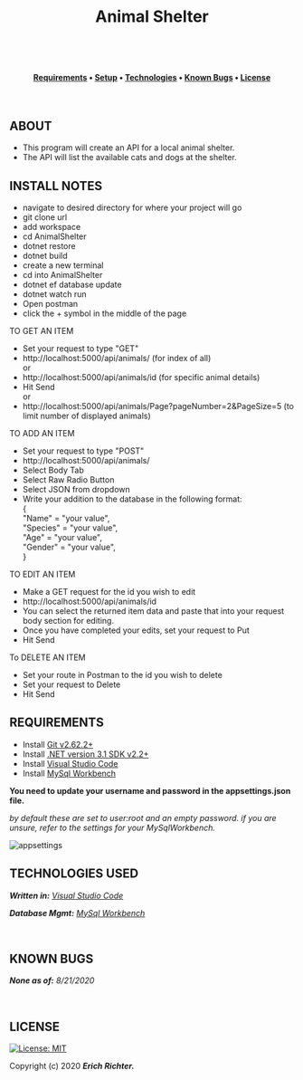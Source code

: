 







  
**<h1 align = "center">Animal Shelter**



     
<br>

<h4 align = "center">
  <a href="#requirements">Requirements</a> •
  <a href="#setup">Setup</a> •
  <a href="#technologies-used">Technologies</a> •
  <a href="#known-bugs">Known Bugs</a> •  
  <a href="#license">License</a></h4>

<br>

## **ABOUT**

* This program will create an API for a local animal shelter. 
* The API will list the available cats and dogs at the shelter.



## **INSTALL NOTES** 

* navigate to desired directory for where your project will go
* git clone url
* add workspace
* cd AnimalShelter
* dotnet restore
* dotnet build
* create a new terminal
* cd into AnimalShelter
* dotnet ef database update
* dotnet watch run
* Open postman<br>
* click the + symbol in the middle of the page<br>

TO GET AN ITEM<br>
* Set your request to type "GET" <br>
* http://localhost:5000/api/animals/ (for index of all)<br>
or<br>
* http://localhost:5000/api/animals/id (for specific animal details)<br>
* Hit Send<br>
or<br>
* http://localhost:5000/api/animals/Page?pageNumber=2&PageSize=5 (to limit number of displayed animals)<br>

TO ADD AN ITEM<br>
* Set your request to type "POST"<br>
* http://localhost:5000/api/animals/ <br>
* Select Body Tab<br>
* Select Raw Radio Button<br>
* Select JSON from dropdown<br>
* Write your addition to the database in the following format:<br>
{<br>
  "Name" = "your value",<br>
  "Species" = "your value",<br>
  "Age" = "your value",<br>
  "Gender" = "your value",<br>
}<br>

TO EDIT AN ITEM<br>
* Make a GET request for the id you wish to edit<br>
* http://localhost:5000/api/animals/id<br>
* You can select the returned item data and paste that into your request body section for editing.<br> 
* Once you have completed your edits, set your request to Put<br>
* Hit Send<br>

To DELETE AN ITEM<br>
* Set your route in Postman to the id you wish to delete<br>
* Set your request to Delete<br>
* Hit Send<br>


## **REQUIREMENTS** 

* Install [Git v2.62.2+](https://git-scm.com/downloads/)
* Install [.NET version 3.1 SDK v2.2+](https://dotnet.microsoft.com/download/dotnet-core/2.2)
* Install [Visual Studio Code](https://code.visualstudio.com/)
* Install [MySql Workbench](https://www.mysql.com/products/workbench/)


**You need to update your username and password in the appsettings.json file.**

_by default these are set to user:root and an empty password. if you are unsure, refer to the settings for your MySqlWorkbench._

![appsettings](https://coding-assets.s3-us-west-2.amazonaws.com/img/app-settings.png)



## **TECHNOLOGIES USED**

_**Written in:** [Visual Studio Code](https://code.visualstudio.com/)_

_**Database Mgmt:** [MySql Workbench](https://www.mysql.com/products/workbench/)_


<br>

## **KNOWN BUGS**

_**None as of:** 8/21/2020_

<br>



## **LICENSE**
[![License: MIT](https://img.shields.io/badge/License-MIT-yellow.svg)](https://opensource.org/licenses/MIT)

Copyright (c) 2020 **_Erich Richter._**